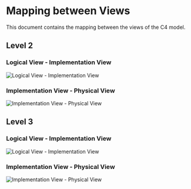 # Mapping between Views

This document contains the mapping between the views of the C4 model.

## Level 2

### Logical View - Implementation View

![Logical View - Implementation View](./assets/lv-iv.svg)

### Implementation View - Physical View

![Implementation View - Physical View](./assets/iv-pv.svg)

## Level 3

### Logical View - Implementation View

![Logical View - Implementation View](./assets/lv-iv.svg)

### Implementation View - Physical View

![Implementation View - Physical View](./assets/iv-pv.svg)
